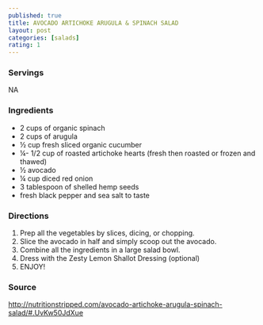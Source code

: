 ```yaml
---
published: true
title: AVOCADO ARTICHOKE ARUGULA & SPINACH SALAD
layout: post
categories: [salads]
rating: 1
---
```

### Servings
NA

### Ingredients
- 2 cups of organic spinach
- 2 cups of arugula
- ½ cup fresh sliced organic cucumber
- ¼- 1/2 cup of roasted artichoke hearts (fresh then roasted or frozen and thawed)
- ½ avocado
- ¼ cup diced red onion
- 3 tablespoon of shelled hemp seeds
- fresh black pepper and sea salt to taste

### Directions
1. Prep all the vegetables by slices, dicing, or chopping.
2. Slice the avocado in half and simply scoop out the avocado.
3. Combine all the ingredients in a large salad bowl.
4. Dress with the Zesty Lemon Shallot Dressing (optional)
5. ENJOY!

### Source
<a href="http://nutritionstripped.com/avocado-artichoke-arugula-spinach-salad/#.UvKw50JdXue" target="new">http://nutritionstripped.com/avocado-artichoke-arugula-spinach-salad/#.UvKw50JdXue</a>
